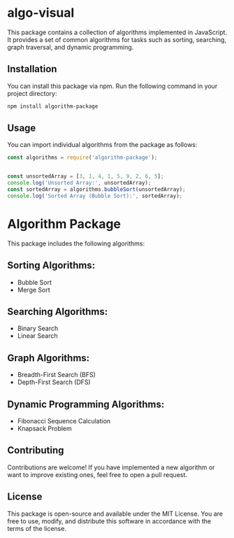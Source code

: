 # algo-visual

This package contains a collection of algorithms implemented in JavaScript. It provides a set of common algorithms for tasks such as sorting, searching, graph traversal, and dynamic programming.

## Installation

You can install this package via npm. Run the following command in your project directory:

```bash
npm install algorithm-package
```
## Usage

You can import individual algorithms from the package as follows:

```javascript
const algorithms = require('algorithm-package');


const unsortedArray = [3, 1, 4, 1, 5, 9, 2, 6, 5];
console.log('Unsorted Array:', unsortedArray);
const sortedArray = algorithms.bubbleSort(unsortedArray);
console.log('Sorted Array (Bubble Sort):', sortedArray);
```
# Algorithm Package

This package includes the following algorithms:

## Sorting Algorithms:
- Bubble Sort
- Merge Sort

## Searching Algorithms:
- Binary Search
- Linear Search

## Graph Algorithms:
- Breadth-First Search (BFS)
- Depth-First Search (DFS)

## Dynamic Programming Algorithms:
- Fibonacci Sequence Calculation
- Knapsack Problem

## Contributing

Contributions are welcome! If you have implemented a new algorithm or want to improve existing ones, feel free to open a pull request.

## License

This package is open-source and available under the MIT License. You are free to use, modify, and distribute this software in accordance with the terms of the license.